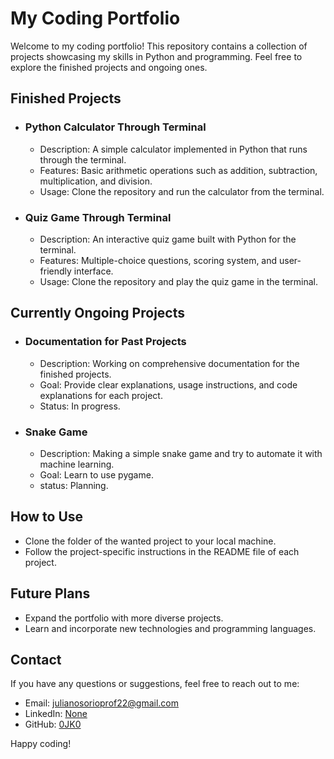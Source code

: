 # My Coding Portfolio

Welcome to my coding portfolio! This repository contains a collection of projects showcasing my skills in Python and programming. Feel free to explore the finished projects and ongoing ones.

## Finished Projects

- ### Python Calculator Through Terminal
  - Description: A simple calculator implemented in Python that runs through the terminal.
  - Features: Basic arithmetic operations such as addition, subtraction, multiplication, and division.
  - Usage: Clone the repository and run the calculator from the terminal.

- ### Quiz Game Through Terminal
  - Description: An interactive quiz game built with Python for the terminal.
  - Features: Multiple-choice questions, scoring system, and user-friendly interface.
  - Usage: Clone the repository and play the quiz game in the terminal.

## Currently Ongoing Projects

- ### Documentation for Past Projects
  - Description: Working on comprehensive documentation for the finished projects.
  - Goal: Provide clear explanations, usage instructions, and code explanations for each project.
  - Status: In progress.
 
- ### Snake Game
  - Description: Making a simple snake game and try to automate it with machine learning.
  - Goal: Learn to use pygame.
  - status: Planning. 

## How to Use
- Clone the folder of the wanted project to your local machine.
- Follow the project-specific instructions in the README file of each project.

## Future Plans
- Expand the portfolio with more diverse projects.
- Learn and incorporate new technologies and programming languages.

## Contact
If you have any questions or suggestions, feel free to reach out to me:
- Email: julianosorioprof22@gmail.com
- LinkedIn: [None](https://www.linkedin.com/in/yourusername/)
- GitHub: [0JK0](https://github.com/0JK0)

Happy coding!
